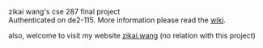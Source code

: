 zikai wang's cse 287 final project    
Authenticated on de2-115. More information please read the [wiki](https://github.com/ZikaiWang/287/wiki).     


also, welcome to visit my website [zikai.wang](https://zikai.wang/) (no relation with this project)    
